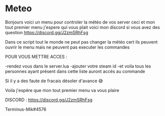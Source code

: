 # Meteo
Bonjours voici un menu pour controler la météo de vos server ceci et mon tout premier menu j'espere qui vous plait voici mon discord si vous avez des question https://discord.gg/J2zmSRhFsg

Dans ce script tout le monde ne peut pas changer la météo cert ils peuvent ouvrir le menu mais ne peuvent pas executer les commandes

POUR VOUS METTRE ACCES :

-rendez vous dans le server.lua
-ajouter votre steam id 
-et voila 
tous les personnes ayant présent dans cette liste auront accès au commande


Si il y a des faute de fracais désoler d'avance 😅


Voila j'espère que mon tout premier  menu va vous plaire


DISCORD : https://discord.gg/J2zmSRhFsg

Terminus-Mik#4576

